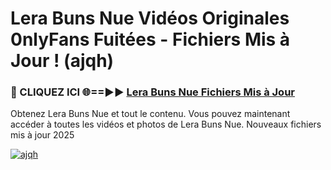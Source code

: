 # Lera Buns Nue Vidéos Originales 0nlyFans Fuitées - Fichiers Mis à Jour ! (ajqh)

<h3>🔴 CLIQUEZ ICI 🌐==►► <a href="https://tinyurl.com/2pmr4ezf" rel="nofollow">Lera Buns Nue Fichiers Mis à Jour</a></h3>

Obtenez Lera Buns Nue et tout le contenu. Vous pouvez maintenant accéder à toutes les vidéos et photos de Lera Buns Nue. Nouveaux fichiers mis à jour 2025

[![ajqh](https://i.imgur.com/6SNvagu.gif)](https://tinyurl.com/2pmr4ezf)
